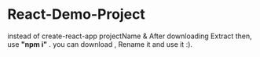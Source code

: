 # React-Demo-Project
instead of create-react-app projectName & After downloading Extract then, use <b>"npm i"</b> . you can download , Rename it and use it :).
